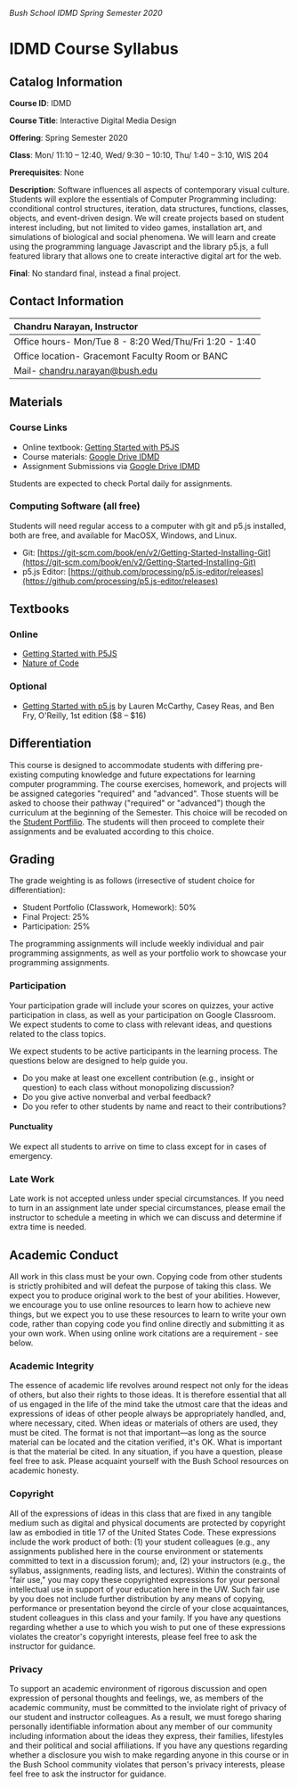 _Bush School IDMD Spring Semester 2020_

# IDMD Course Syllabus
## Catalog Information
__Course ID__: IDMD

__Course Title__: Interactive Digital Media Design

__Offering__: Spring Semester 2020

__Class__: Mon/ 11:10 – 12:40, Wed/ 9:30 – 10:10, Thu/ 1:40 – 3:10, WIS 204

__Prerequisites__: None

__Description__: Software influences all aspects of contemporary visual culture. Students will explore the essentials of Computer Programming including: cconditional control structures, iteration, data structures, functions, classes, objects, and event-driven design. We will create projects based on student interest including, but not limited to video games, installation art, and simulations of biological and social phenomena. We will learn and create using the programming language Javascript and the library p5.js, a full featured library that allows one to create interactive digital art for the web.

__Final__: No standard final, instead a final project.

## Contact Information
| Chandru Narayan, Instructor |
| :--- |
| Office hours- Mon/Tue 8 - 8:20 Wed/Thu/Fri 1:20 - 1:40 |
| Office location- Gracemont Faculty Room or BANC |
| Mail- chandru.narayan@bush.edu |

## Materials

### Course Links
* Online textbook: [Getting Started with P5JS](https://drive.google.com/drive/u/2/folders/15GK0VESxqTvYGst9EtvILshb0MGlO4c5)
* Course materials: [Google Drive IDMD](https://drive.google.com/drive/folders/1iRMwhQ_s2qayCJFFZz6Z3hnwFvgMTEI4?usp=sharing)
* Assignment Submissions via [Google Drive IDMD](https://drive.google.com/drive/folders/1iRMwhQ_s2qayCJFFZz6Z3hnwFvgMTEI4?usp=sharing)

Students are expected to check Portal daily for assignments.

### Computing Software (all free)
Students will need regular access to a computer with git and p5.js installed, both are free, and available for MacOSX, Windows, and Linux.

* Git: [https://git-scm.com/book/en/v2/Getting-Started-Installing-Git](https://git-scm.com/book/en/v2/Getting-Started-Installing-Git)
* p5.js Editor: [https://github.com/processing/p5.js-editor/releases](https://github.com/processing/p5.js-editor/releases)

## Textbooks
### Online
* [Getting Started with P5JS](https://drive.google.com/drive/u/2/folders/)
* [Nature of Code](https://drive.google.com/file/d/1hMEbXcZDfEbSfmh_-XpBJTePuTg_xiJ5/view?usp=sharing)
### Optional
* [Getting Started with p5.js](https://www.amazon.com/Make-Interactive-Graphics-JavaScript-Processing/dp/1457186772) by Lauren McCarthy, Casey Reas, and Ben Fry, O'Reilly, 1st edition ($8 – $16)

## Differentiation
This course is designed to accommodate students with differing pre-existing computing knowledge and future expectations for learning computer programming. The course exercises, homework, and projects will be assigned categories "required" and "advanced". Those stuents will be asked to choose their pathway ("required" or "advanced") though the curriculum at the beginning of the Semester. This choice will be recoded on the [Student Portfilio](). The students will then proceed to complete their assignments and be evaluated according to this choice. 

## Grading

The grade weighting is as follows (irresective of student choice for differentiation):
* Student Portfolio (Classwork, Homework): 50%
* Final Project: 25%
* Participation: 25%

The programming assignments will include weekly individual and pair programming assignments, as well as your portfolio work to showcase your programming assignments.


### Participation
Your participation grade will include your scores on quizzes, your active participation in class, as well as your participation on Google Classroom. We expect students to come to class with relevant ideas, and questions related to the class topics.

We expect  students to be active participants in the learning process. The questions below are designed to help guide you.
* Do you make at least one excellent contribution (e.g., insight or question) to each class without monopolizing discussion?
* Do you give active nonverbal and verbal feedback?
* Do you refer to other students by name and react to their contributions?

#### Punctuality
We expect all students to arrive on time to class except for in cases of emergency. 

### Late Work
Late work is not accepted unless under special circumstances. If you need to turn in an assignment late under special circumstances, please email the instructor to schedule a meeting in which we can discuss and determine if extra time is needed.

## Academic Conduct
All work in this class must be your own. Copying code from other students is strictly prohibited and will defeat the purpose of taking this class. We expect you to produce original work to the best of your abilities. However, we encourage you to use online resources to learn how to achieve new things, but we expect you to use these resources to learn to write your own code, rather than copying code you find online directly and submitting it as your own work. When using online work citations are a requirement - see below.

### Academic Integrity
The essence of academic life revolves around respect not only for the ideas of others, but also their rights to those ideas. It is therefore essential that all of us engaged in the life of the mind take the utmost care that the ideas and expressions of ideas of other people always be appropriately handled, and, where necessary, cited. When ideas or materials of others are used, they must be cited. The format is not that important—as long as the source material can be located and the citation verified, it's OK. What is important is that the material be cited. In any situation, if you have a question, please feel free to ask. Please acquaint yourself with the Bush School resources on academic honesty.

### Copyright
All of the expressions of ideas in this class that are fixed in any tangible medium such as digital and physical documents are protected by copyright law as embodied in title 17 of the United States Code. These expressions include the work product of both: (1) your student colleagues (e.g., any assignments published here in the course environment or statements committed to text in a discussion forum); and, (2) your instructors (e.g., the syllabus, assignments, reading lists, and lectures). Within the constraints of "fair use," you may copy these copyrighted expressions for your personal intellectual use in support of your education here in the UW. Such fair use by you does not include further distribution by any means of copying, performance or presentation beyond the circle of your close acquaintances, student colleagues in this class and your family. If you have any questions regarding whether a use to which you wish to put one of these expressions violates the creator's copyright interests, please feel free to ask the instructor for guidance.

### Privacy
To support an academic environment of rigorous discussion and open expression of personal thoughts and feelings, we, as members of the academic community, must be committed to the inviolate right of privacy of our student and instructor colleagues. As a result, we must forego sharing personally identifiable information about any member of our community including information about the ideas they express, their families, lifestyles and their political and social affiliations. If you have any questions regarding whether a disclosure you wish to make regarding anyone in this course or in the Bush School community violates that person's privacy interests, please feel free to ask the instructor for guidance.


